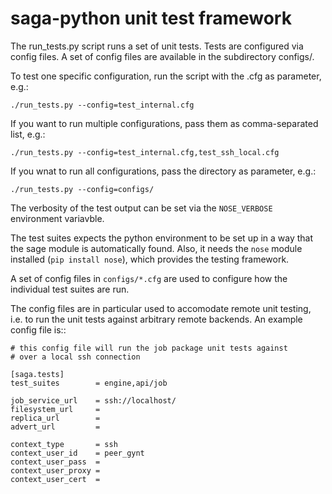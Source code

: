 saga-python unit test framework
===============================

The  run_tests.py script runs a set of unit tests. Tests are configured via 
config files. A set of config files are available in the subdirectory configs/.

To test one specific configuration, run the script with the .cfg as parameter,
e.g.:

```
./run_tests.py --config=test_internal.cfg
```

If you want to run multiple configurations, pass them as comma-separated list, 
e.g.:

```
./run_tests.py --config=test_internal.cfg,test_ssh_local.cfg
```

If you wnat to run all configurations, pass the directory as parameter, e.g.:

```
./run_tests.py --config=configs/
```

The verbosity of the test output can be set via the ``NOSE_VERBOSE`` 
environment variavble.

The test suites expects the python environment to be set up in a way that the
sage module is automatically found.  Also, it needs the ``nose`` module
installed (``pip install nose``), which provides the testing framework.

A set of config files in ``configs/*.cfg`` are used to configure how the
individual test suites are run.

The config files are in particular used to accomodate remote unit testing, i.e.
to run the unit tests against arbitrary remote backends.  An example config file
is::

    # this config file will run the job package unit tests against
    # over a local ssh connection

    [saga.tests]
    test_suites        = engine,api/job

    job_service_url    = ssh://localhost/
    filesystem_url     =
    replica_url        =
    advert_url         =

    context_type       = ssh
    context_user_id    = peer_gynt
    context_user_pass  =
    context_user_proxy =
    context_user_cert  =
